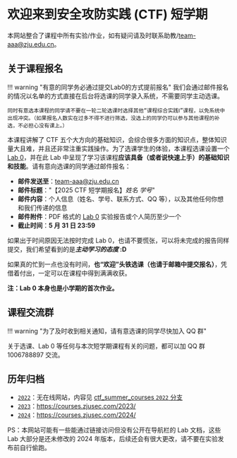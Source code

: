 # 欢迎来到安全攻防实践 (CTF) 短学期

本网站整合了课程中所有实验/作业，如有疑问请及时联系助教/<team-aaa@zju.edu.cn>。

## 关于课程报名

!!! warning "有意的同学务必通过提交Lab0的方式提前报名"
    我们会通过邮件报名的情况以名单的方式直接在后台将选课的同学录入系统，不需要同学主动选课。
    
    同时有意选本课程的同学请不要在一轮二轮选课时选择其他“课程综合实践Ⅰ”课程，以免系统中出现冲突。（如果报名人数实在过多不得不进行筛选，没选上的同学仍可以参与其他课程的补选，不必担心没有课上。）

本课程讲解了 CTF 五个大方向的基础知识，会综合很多方面的知识点，整体知识量大且难，并且还非常注重实践操作。为了选课学生的体验，本课程选课设置一个 [Lab 0](intro/lab0.md)，并在此 Lab 中呈现了学习该课程**应该具备（或者说快速上手）的基础知识和技能**。请有意向选课的同学通过邮件报名：

- **邮件发送至**：<team-aaa@zju.edu.cn>
- **邮件标题**："【2025 CTF 短学期报名】*姓名* *学号*"
- **邮件内容**：个人信息（姓名、学号、联系方式、QQ 等），以及其他任何你想和我们传递的信息
- **邮件附件**：PDF 格式的 [Lab 0](intro/lab0.md) 实验报告或个人简历至少一个
- **截止时间**：**5 月 31 日 23:59**

如果出于时间原因无法按时完成 Lab 0，也请不要慌张，可以将未完成的报告同样提交，我们希望看到的是***主动学习的态度* :D**

如果真的忙到一点也没有时间，**也“欢迎”头铁选课（也请于邮箱中提交报名）**，凭借着付出，一定可以在课程中得到满满收获。

**注：Lab 0 本身也是小学期的首次作业。**

<!-- ## 关于课程补选

在已经截止时间（**6月11日**）后仍想参与补选课程的同学，请于考试周前的（**6月19日中午12点**）通过邮件提交课程报名；细节同上所述。补选期间的名额更加有限，故我们将同样根据提交的报告/简历进行筛选，请补选的同学考虑做 [Lab 0](intro/lab0.md) 时的体验做补选决定。 -->

## 课程交流群

!!! warning "为了及时收到相关通知，请有意选课的同学尽快加入 QQ 群"

关于选课、Lab 0 等任何与本次短学期课程有关的问题，都可以加 QQ 群 1006788897 交流。


## 历年归档

- [`2022`](https://github.com/team-s2/ctf_summer_courses/tree/2022)：无在线网站，内容见 [ctf_summer_courses `2022` 分支](https://github.com/team-s2/ctf_summer_courses/tree/2022)
- [`2023`](https://github.com/team-s2/ctf_summer_courses/tree/2023)：<https://courses.zjusec.com/2023/>
- [`2024`](https://github.com/team-s2/ctf_summer_courses/tree/2024)：<https://courses.zjusec.com/2024/>

PS：本网站可能有一些能通过链接访问但没有公开在导航栏的 Lab 文档，这些 Lab 大部分是还未修改的 2024 年版本，后续还会有很大更改，请不要在实验发布前自行偷跑。
